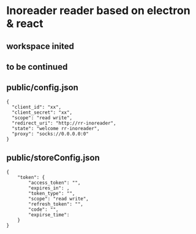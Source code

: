 # Inoreader reader based on electron & react

## workspace inited

## to be continued

## public/config.json

```
{
  "client_id": "xx",
  "client_secret": "xx",
  "scope": "read write",
  "redirect_uri": "http://rr-inoreader",
  "state": "welcome rr-inoreader",
  "proxy": "socks://0.0.0.0:0"
}

```
## public/storeConfig.json

```
{
	"token": {
		"access_token": "",
		"expires_in": ,
		"token_type": "",
		"scope": "read write",
		"refresh_token": "",
		"code": "",
		"expirse_time": 
	}
}
```
